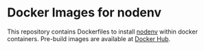 # Docker Images for nodenv

This repository contains Dockerfiles to install [nodenv](https://github.com/nodenv/nodenv) within docker containers. Pre-build images are available at [Docker Hub](https://hub.docker.com/r/conchoid/docker-nodenv/).
